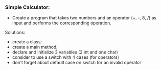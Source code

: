 ### Simple Calculator:
- Create a program that takes two numbers and an operator (+, -, 8, /) as input and performs the corresponding operation.

Solutions:
-  create a class;
- create a main method;
- declare and initialize 3 variables (2 int and one char)
- consider to use a switch with 4 cases (for operators)
- don't forget about  default case on switch for an invalid operator